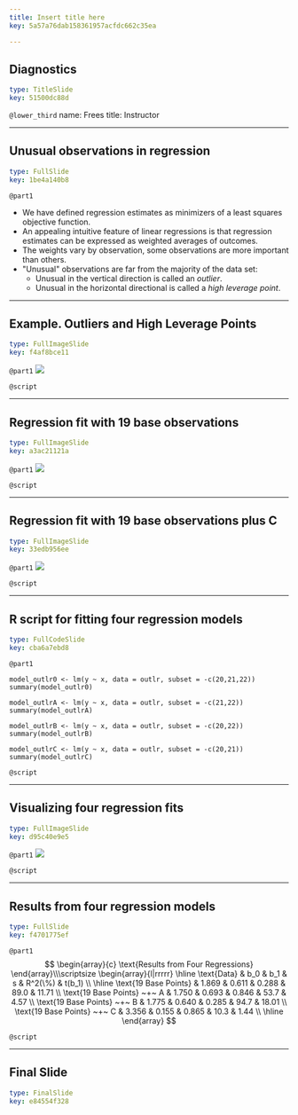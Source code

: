 ```yaml
---
title: Insert title here
key: 5a57a76dab158361957acfdc662c35ea

---
```

## Diagnostics

```yaml
type: TitleSlide
key: 51500dc88d
```





`@lower_third`
name: Frees
title: Instructor




---
## Unusual observations in regression

```yaml
type: FullSlide
key: 1be4a140b8
```

`@part1`
- We have defined regression estimates as minimizers of a least squares objective function.
- An appealing intuitive feature of linear regressions is that regression estimates can be expressed as weighted averages of outcomes.
- The weights vary by observation, some observations are more important than others. 
- "Unusual" observations are far from the majority of the data set:
   - Unusual in the vertical direction is called an *outlier*. 
   - Unusual in the horizontal directional is called a *high leverage point*.








---
## Example. Outliers and High Leverage Points

```yaml
type: FullImageSlide
key: f4af8bce11
```

`@part1`
![](https://assets.datacamp.com/production/repositories/2610/datasets/dc6b178ccf1c3cbcd93823a514fa8fe4ad0d3343/Ch2Diag1.png)





`@script`




---
## Regression fit with 19 base observations

```yaml
type: FullImageSlide
key: a3ac21121a
```

`@part1`
![](https://assets.datacamp.com/production/repositories/2610/datasets/1c3e583d8b3b20ca7120192636af8b4000829da8/Ch2Diag2.png)





`@script`




---
## Regression fit with 19 base observations plus C

```yaml
type: FullImageSlide
key: 33edb956ee
```

`@part1`
![](image-url)





`@script`




---
## R script for fitting four regression models

```yaml
type: FullCodeSlide
key: cba6a7ebd8
```

`@part1`
```
model_outlr0 <- lm(y ~ x, data = outlr, subset = -c(20,21,22))
summary(model_outlr0)

model_outlrA <- lm(y ~ x, data = outlr, subset = -c(21,22))
summary(model_outlrA)

model_outlrB <- lm(y ~ x, data = outlr, subset = -c(20,22))
summary(model_outlrB)

model_outlrC <- lm(y ~ x, data = outlr, subset = -c(20,21))
summary(model_outlrC)
```





`@script`




---
## Visualizing four regression fits

```yaml
type: FullImageSlide
key: d95c40e9e5
```

`@part1`
![](image-url)





`@script`




---
## Results from four regression models

```yaml
type: FullSlide
key: f4701775ef
```

`@part1`
$$
\begin{array}{c}
\text{Results from Four Regressions}
\end{array}\\\scriptsize
\begin{array}{l|rrrrr} \hline \text{Data} & b_0 & b_1 & s & R^2(\%) & t(b_1) \\ \hline \text{19 Base Points} & 1.869 & 0.611 & 0.288 & 89.0 & 11.71 \\ \text{19 Base Points} ~+~ A & 1.750 & 0.693 & 0.846 & 53.7 & 4.57 \\ \text{19 Base Points} ~+~ B & 1.775 & 0.640 & 0.285 & 94.7 & 18.01 \\ \text{19 Base Points} ~+~ C & 3.356 & 0.155 & 0.865 & 10.3 & 1.44 \\ \hline \end{array} 
$$





`@script`




---
## Final Slide

```yaml
type: FinalSlide
key: e84554f328
```








